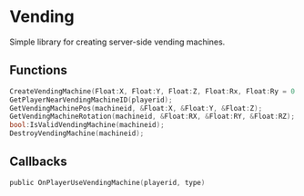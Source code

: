 # Vending
Simple library for creating server-side vending machines.

## Functions
```c
CreateVendingMachine(Float:X, Float:Y, Float:Z, Float:Rx, Float:Ry = 0.0, Float:Rz = 0.0, type = MACHINE_TYPE_SODA);
GetPlayerNearVendingMachineID(playerid);
GetVendingMachinePos(machineid, &Float:X, &Float:Y, &Float:Z);
GetVendingMachineRotation(machineid, &Float:RX, &Float:RY, &Float:RZ);
bool:IsValidVendingMachine(machineid);
DestroyVendingMachine(machineid);
```
## Callbacks
```c
public OnPlayerUseVendingMachine(playerid, type)
```
